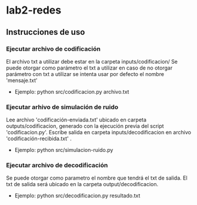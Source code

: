 # lab2-redes

## Instrucciones de uso

### Ejecutar archivo de codificación

El archivo txt a utilizar debe estar en la carpeta inputs/codificacion/
Se puede otorgar como parámetro el txt a utilizar en caso de no otorgar parámetro con txt a utilizar se intenta usar por defecto el nombre 'mensaje.txt'

- Ejemplo: python src/codificacion.py archivo.txt

### Ejecutar arhivo de simulación de ruido

Lee archivo 'codificación-enviada.txt' ubicado en carpeta outputs/codificacion, generado con la ejecución previa del script 'codificacion.py'. Escribe salida en carpeta inputs/decodificacion en archivo 'codificación-recibida.txt' .

- Ejemplo: python src/simulacion-ruido.py

### Ejecutar archivo de decodificación

Se puede otorgar como  parametro el nombre que tendrá el txt de salida. El txt de salida será ubicado en la carpeta output/decodificacion.

- Ejemplo: python src/decodificacion.py resultado.txt
